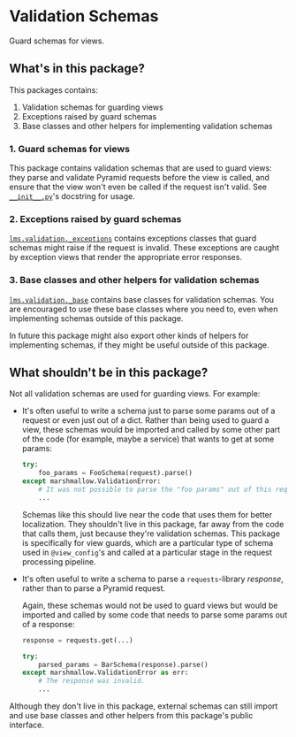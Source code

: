 # Validation Schemas

Guard schemas for views.

## What's in this package?

This packages contains:

1. Validation schemas for guarding views
2. Exceptions raised by guard schemas
2. Base classes and other helpers for implementing validation schemas

### 1. Guard schemas for views

This package contains validation schemas that are used to guard views: they
parse and validate Pyramid requests before the view is called, and ensure that
the view won't even be called if the request isn't valid.
See [`__init__.py`](__init__.py)'s docstring for usage.

### 2. Exceptions raised by guard schemas

[`lms.validation._exceptions`](_exceptions.py) contains exceptions classes that
guard schemas might raise if the request is invalid.
These exceptions are caught by exception views that render the appropriate
error responses.

### 3. Base classes and other helpers for validation schemas

[`lms.validation._base`](_base.py) contains base classes for validation schemas.
You are encouraged to use these base classes where you need to, even when
implementing schemas outside of this package.

In future this package might also export other kinds of helpers for
implementing schemas, if they might be useful outside of this package.

## What shouldn't be in this package?

Not all validation schemas are used for guarding views. For example:

* It's often useful to write a schema just to parse some params out
  of a request or even just out of a dict. Rather than being used to guard a
  view, these schemas would be imported and called by some other part of the
  code (for example, maybe a service) that wants to get at some params:

  ```python
  try:
      foo_params = FooSchema(request).parse()
  except marshmallow.ValidationError:
      # It was not possible to parse the "foo params" out of this request.
      ...
  ```

  Schemas like this should live near the code that uses them for better
  localization. They shouldn't live in this package, far away from the code
  that calls them, just because they're validation schemas. This package is
  specifically for view guards, which are a particular type of schema used in
  `@view_config`'s and called at a particular stage in the request processing
  pipeline.

* It's often useful to write a schema to parse a `requests`-library _response_,
  rather than to parse a Pyramid request.

  Again, these schemas would not be used to guard views but would be imported
  and called by some code that needs to parse some params out of a response:

  ```python
  response = requests.get(...)

  try:
      parsed_params = BarSchema(response).parse()
  except marshmallow.ValidationError as err:
      # The response was invalid.
      ...
  ```

Although they don't live in this package, external schemas can still import and
use base classes and other helpers from this package's public interface.
